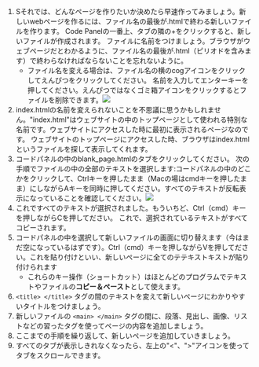 1. Sそれでは、どんなページを作りたいか決めたら早速作ってみましょう。新しいwebページを作るには、ファイル名の最後が.htmlで終わる新しいファイルを作ります。 Code Panelの一番上、タブの隣の+をクリックすると、新しいファイルが作成されます。 ファイルに名前をつけましょう。ブラウザがウェブページだとわかるように、ファイル名の最後が.html（ピリオドを含みます）で終わらなければならないことを忘れないように。
   * ファイル名を変える場合は、ファイル名の横のcogアイコンをクリックしてえんぴつをクリックしてください。 名前を入力してエンターキーを押してください。えんぴつではなくゴミ箱アイコンをクリックするとファイルを削除できます。![](/assets/EditFilename.png)
2. index.htmlの名前を変えられないことを不思議に思うかもしれません。"index.html"はウェブサイトの中のトップページとして使われる特別な名前です。ウェブサイトにアクセスした時に最初に表示されるページなのです。 ウェブサイトのトップページにアクセスした時、ブラウザはindex.htmlというファイルを探して表示してくれます。
3. コードパネルの中のblank\_page.htmlのタブをクリックしてください。 次の手順でファイルの中の全部のテキストを選択します:コードパネルの中のどこかをクリックして、Ctrlキーを押したまま（Macの場はcmdキーを押したまま）にしながらAキーを同時に押してください。すべてのテキストが反転表示になっていることを確認してください。![](/assets/SelectAll.png)
4. これですべてのテキストが選択されました。もういちど、Ctrl（cmd）キーを押しながらCを押してださい。 これで、選択されているテキストがすべてコピーされます。
5. コードパネルの中を選択して新しいファイルの画面に切り替えます（今はまだ空になっているはずです）。Ctrl（cmd）キーを押しながらVを押してださい。これを貼り付けといい、新しいページに全てのテテキストキストが貼り付けられます
   * これらのキー操作（ショートカット）はほとんどのプログラムでテキストやファイルの**コピー＆ペースト**として使えます。
6. `<title> </title>` タグの間のテキストを変えて新しいページにわかりやすいタイトルをつけましょう。
7. 新しいファイルの `<main> </main>` タグの間に、段落、見出し、画像、リストなどの習ったタグを使ってページの内容を追加しましょう。
8. ここまでの手順を繰り返して、新しいページを追加していきましょう。
9. すべてのタブが表示しきれなくなったら、左上の"&lt;"、"&gt;"アイコンを使ってタブをスクロールできます。



